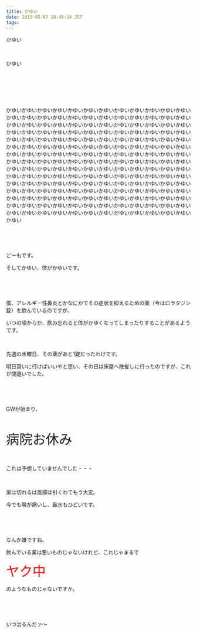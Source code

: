 ```yaml
---
title: かゆい
date: 2013-05-07 18:48:14 JST
tags:
---
```

<p>かゆい</p>
<p>&nbsp;</p>
<p>かゆい</p>
<p>&nbsp;</p>
<p>&nbsp;</p>
<p>&nbsp;</p>
<p>かゆいかゆいかゆいかゆいかゆいかゆいかゆいかゆいかゆいかゆいかゆいかゆいかゆいかゆいかゆいかゆいかゆいかゆいかゆいかゆいかゆいかゆいかゆいかゆいかゆいかゆいかゆいかゆいかゆいかゆいかゆいかゆいかゆいかゆいかゆいかゆいかゆいかゆいかゆいかゆいかゆいかゆいかゆいかゆいかゆいかゆいかゆいかゆいかゆいかゆいかゆいかゆいかゆいかゆいかゆいかゆいかゆいかゆいかゆいかゆいかゆいかゆいかゆいかゆいかゆいかゆいかゆいかゆいかゆいかゆいかゆいかゆいかゆいかゆいかゆいかゆいかゆいかゆいかゆいかゆいかゆいかゆいかゆいかゆいかゆいかゆいかゆいかゆいかゆいかゆいかゆいかゆいかゆいかゆいかゆいかゆいかゆいかゆいかゆいかゆいかゆいかゆいかゆいかゆいかゆいかゆいかゆいかゆいかゆいかゆいかゆいかゆいかゆいかゆいかゆいかゆいかゆいかゆいかゆいかゆいかゆいかゆいかゆいかゆいかゆいかゆいかゆいかゆいかゆいかゆいかゆいかゆいかゆいかゆいかゆいかゆいかゆいかゆいかゆいかゆいかゆいかゆいかゆいかゆいかゆいかゆいかゆいかゆいかゆいかゆいかゆいかゆいかゆいかゆいかゆいかゆいかゆいかゆいかゆいかゆいかゆいかゆいかゆいかゆいかゆいかゆいかゆいかゆいかゆいかゆいかゆいかゆいかゆいかゆいかゆいかゆいかゆいかゆいかゆいかゆいかゆい</p>
<p>&nbsp;</p>
<p>&nbsp;</p>
<p>どーもです。</p>
<p>そしてかゆい、体がかゆいです。</p>
<p>&nbsp;</p>
<p>&nbsp;</p>
<p>僕、アレルギー性鼻炎とかなにかでその症状を抑えるための薬（今はロラタジン錠）を飲んでいるのですが、</p>
<p>いつの頃からか、飲み忘れると体がかゆくなってしまったりすることがあるようです。</p>
<p>&nbsp;</p>
<p>先週の木曜日、その薬があと1錠だったわけです。</p>
<p>明日貰いに行けばいいやと思い、その日は床屋へ散髪しに行ったのですが、これが間違いでした。</p>
<p>&nbsp;</p>
<p>&nbsp;</p>
<p>GWが始まり、</p>
<p>&nbsp;</p>
<p><span style="font-size:36px;">病院お休み</span></p>
<p>&nbsp;</p>
<p>これは予想していませんでした・・・</p>
<p>&nbsp;</p>
<p>薬は切れるは風邪は引くわでもう大変。</p>
<p>今でも喉が痛いし、鼻水もひどいです。</p>
<p>&nbsp;</p>
<p>&nbsp;</p>
<p>なんか嫌ですね、</p>
<p>飲んでいる薬は悪いものじゃないけれど、これじゃまるで</p>
<p><span style="color:red;"><span style="font-size:36px;">ヤク中</span></span></p>
<p>のようなものじゃないですか。</p>
<p>&nbsp;</p>
<p>&nbsp;</p>
<p>いつ治るんだァ〜</p>
